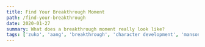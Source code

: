 ```yaml
---
title: Find Your Breakthrough Moment
path: /find-your-breakthrough
date: 2020-01-27
summary: What does a breakthrough moment really look like?
tags: ['zuko', 'aang', 'breakthrough', 'character development', 'manson']
---
```


